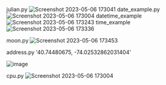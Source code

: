 julian.py
![Screenshot 2023-05-06 173041](https://user-images.githubusercontent.com/98131730/236647334-f053d84f-6e4a-436c-9769-5178152a2a9a.png)
date_example.py
![Screenshot 2023-05-06 173004](https://user-images.githubusercontent.com/98131730/236647374-aaff9cac-adc8-4fbb-8c8c-ec5a262593fa.png)
datetime_example
![Screenshot 2023-05-06 173243](https://user-images.githubusercontent.com/98131730/236647394-2d8a3a7b-aa65-406c-a176-fa0abc331d91.png)
time_example
![Screenshot 2023-05-06 173336](https://user-images.githubusercontent.com/98131730/236647420-7521eaac-f61a-4e90-9f25-221d3d2c0116.png)

moon.py
![Screenshot 2023-05-06 173453](https://user-images.githubusercontent.com/98131730/236647456-0ab86cda-6c6d-4a46-a1bc-c3f84df53455.png)

address.py '40.74480675, -74.02532862031404'

![image](https://user-images.githubusercontent.com/98131730/236647999-81127656-9d67-467c-b3f8-0106abfa3216.png)

cpu.py
![Screenshot 2023-05-06 173004](https://user-images.githubusercontent.com/98131730/236648011-4be963e3-dd04-4dc8-b035-053f4abc3fb1.png)

